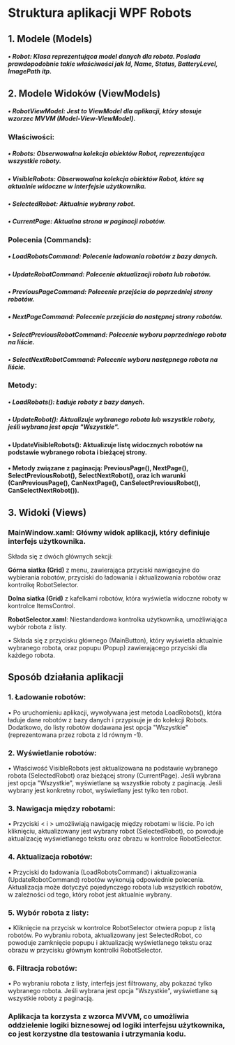 # Struktura aplikacji WPF Robots
## 1.	Modele (Models)

##### •	Robot: Klasa reprezentująca model danych dla robota. Posiada prawdopodobnie takie właściwości jak Id, Name, Status, BatteryLevel, ImagePath itp.

## 2.	Modele Widoków (ViewModels)

##### •	RobotViewModel: Jest to ViewModel dla aplikacji, który stosuje wzorzec MVVM (Model-View-ViewModel).

  ### Właściwości:   
  
##### •	Robots: Obserwowalna kolekcja obiektów Robot, reprezentująca wszystkie roboty.
##### •	VisibleRobots: Obserwowalna kolekcja obiektów Robot, które są aktualnie widoczne w interfejsie użytkownika.
##### •	SelectedRobot: Aktualnie wybrany robot.
##### •	CurrentPage: Aktualna strona w paginacji robotów.
   

  ### Polecenia (Commands):

##### •	LoadRobotsCommand: Polecenie ładowania robotów z bazy danych.
##### •	UpdateRobotCommand: Polecenie aktualizacji robota lub robotów.
##### •	PreviousPageCommand: Polecenie przejścia do poprzedniej strony robotów.
##### •	NextPageCommand: Polecenie przejścia do następnej strony robotów.
##### •	SelectPreviousRobotCommand: Polecenie wyboru poprzedniego robota na liście.
##### •	SelectNextRobotCommand: Polecenie wyboru następnego robota na liście.

  ### Metody:
  
##### •	LoadRobots(): Ładuje roboty z bazy danych.
##### •	UpdateRobot(): Aktualizuje wybranego robota lub wszystkie roboty, jeśli wybrana jest opcja "Wszystkie".
#### •	UpdateVisibleRobots(): Aktualizuje listę widocznych robotów na podstawie wybranego robota i bieżącej strony.
#### •	Metody związane z paginacją: PreviousPage(), NextPage(), SelectPreviousRobot(), SelectNextRobot(), oraz ich warunki (CanPreviousPage(), CanNextPage(), CanSelectPreviousRobot(), CanSelectNextRobot()).

## 3.	Widoki (Views)

  ### 	MainWindow.xaml: Główny widok aplikacji, który definiuje interfejs użytkownika.
   
  Składa się z dwóch głównych sekcji:
  

**Górna siatka (Grid)** z menu, zawierająca przyciski nawigacyjne do wybierania robotów, przyciski do ładowania i aktualizowania robotów oraz kontrolkę RobotSelector.

**Dolna siatka (Grid)** z kafelkami robotów, która wyświetla widoczne roboty w kontrolce ItemsControl.

**RobotSelector.xaml**: Niestandardowa kontrolka użytkownika, umożliwiająca wybór robota z listy. 

•	Składa się z przycisku głównego (MainButton), który wyświetla aktualnie wybranego robota, oraz popupu (Popup) zawierającego przyciski dla każdego robota.

## Sposób działania aplikacji

### 1.	Ładowanie robotów:

•	Po uruchomieniu aplikacji, wywoływana jest metoda LoadRobots(), która ładuje dane robotów z bazy danych i przypisuje je do kolekcji Robots. Dodatkowo,
  	  do listy robotów dodawana jest opcja "Wszystkie" (reprezentowana przez robota z Id 
      równym -1).

### 2.	Wyświetlanie robotów:

•	Właściwość VisibleRobots jest aktualizowana na podstawie wybranego robota (SelectedRobot) oraz bieżącej strony (CurrentPage). Jeśli wybrana jest opcja "Wszystkie",
  	  wyświetlane są wszystkie roboty z paginacją. Jeśli wybrany jest konkretny robot, wyświetlany jest tylko ten robot.

### 3.	Nawigacja między robotami:

   •	Przyciski < i > umożliwiają nawigację między robotami w liście. Po ich kliknięciu, aktualizowany jest wybrany robot (SelectedRobot), co powoduje aktualizację wyświetlanego
  	  tekstu oraz obrazu w kontrolce RobotSelector.


### 4.	Aktualizacja robotów:
   
  •	Przyciski do ładowania (LoadRobotsCommand) i aktualizowania (UpdateRobotCommand) robotów wykonują odpowiednie polecenia. Aktualizacja może dotyczyć pojedynczego robota lub wszystkich robotów, w zależności od tego, który robot jest aktualnie wybrany.

### 5.	Wybór robota z listy:
•	Kliknięcie na przycisk w kontrolce RobotSelector otwiera popup z listą robotów. Po wybraniu robota, aktualizowany jest SelectedRobot, co powoduje zamknięcie popupu i aktualizację
  wyświetlanego tekstu oraz obrazu w przycisku głównym kontrolki RobotSelector.

### 6.	Filtracja robotów:
•	Po wybraniu robota z listy, interfejs jest filtrowany, aby pokazać tylko wybranego robota. Jeśli wybrana jest opcja "Wszystkie", wyświetlane są wszystkie roboty z paginacją.

### Aplikacja ta korzysta z wzorca MVVM, co umożliwia oddzielenie logiki biznesowej od logiki interfejsu użytkownika, co jest korzystne dla testowania i utrzymania kodu.
